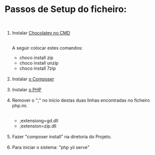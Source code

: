 # Passos de Setup do ficheiro:
</br>
<ol>
<li>Instalar <a href="https://docs.chocolatey.org/en-us/choco/setup">Chocolatey no CMD</a></li>
</br>
<p>A seguir colocar estes comandos:</p>
<ul>
<li>choco install zip</li>
<li>choco install unzip</li>
<li>choco install 7zip</li>
</ul>

</br>
<li>Instalar <a href="https://getcomposer.org/download/">o Composer</a></li>

</br>
<li>Instalar <a href="https://windows.php.net/download#php-8.3">o PHP</a></li>


</br>
<li>Remover o ";" no início destas duas linhas encontradas no ficheiro php.ini.</li>
<ul>
  </br>
<li>;extensiong=gd.dll</li> 
<li>;extension=zip.dll</li>
</ul>

</br>
<li> Fazer "composer install" na diretoria do Projeto.</li>
</br>
<li> Para iniciar o sistema: "php yii serve"</li>
</ol>
